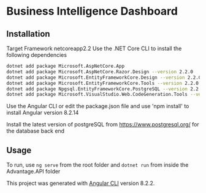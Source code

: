 # Business Intelligence Dashboard

## Installation

Target Framework netcoreapp2.2
Use the .NET Core CLI to install the following dependencies

```bash
dotnet add package Microsoft.AspNetCore.App
dotnet add package Microsoft.AspNetCore.Razor.Design --version 2.2.0
dotnet add package Microsoft.EntityFrameworkCore.Design --version 2.2.0
dotnet add package Microsoft.EntityFrameworkCore.Tools --version 2.2.0
dotnet add package Npgsql.EntityFrameworkCore.PostgreSQL --version 2.2.0
dotnet add package Microsoft.VisualStudio.Web.CodeGeneration.Tools --version 2.0.0
```

Use the Angular CLI or edit the package.json file and use 'npm install' to install Angular version 8.2.14

Install the latest version of postgreSQL from https://www.postgresql.org/ for the database back end

## Usage

To run, use `ng serve` from the root folder and `dotnet run` from inside the Advantage.API folder

This project was generated with [Angular CLI](https://github.com/angular/angular-cli) version 8.2.2.

